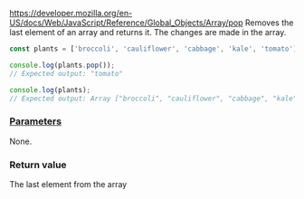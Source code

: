 https://developer.mozilla.org/en-US/docs/Web/JavaScript/Reference/Global_Objects/Array/pop
Removes the last element of an array and returns it. The changes are made in the array.
```js
const plants = ['broccoli', 'cauliflower', 'cabbage', 'kale', 'tomato'];

console.log(plants.pop());
// Expected output: "tomato"

console.log(plants);
// Expected output: Array ["broccoli", "cauliflower", "cabbage", "kale"]
```

### [Parameters](https://developer.mozilla.org/en-US/docs/Web/JavaScript/Reference/Global_Objects/Array/pop#parameters)

None.
### Return value
The last element from the array
